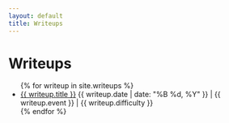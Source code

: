 ```yaml
---
layout: default
title: Writeups
---
```


<h1>Writeups</h1>

<ul>
    {% for writeup in site.writeups %}
    <li>
        <a href="{{ writeup.url }}">{{ writeup.title }}</a>
        <span class="post-meta">
            {{ writeup.date | date: "%B %d, %Y" }} | {{ writeup.event }} | {{ writeup.difficulty }}
        </span>
    </li>
    {% endfor %}
</ul>